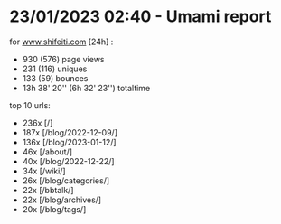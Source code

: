 # 23/01/2023 02:40 - Umami report
for www.shifeiti.com [24h] :

 - 930 (576) page views
 - 231 (116) uniques
 - 133 (59) bounces
 - 13h 38' 20'' (6h 32' 23'') totaltime


top 10 urls:
 - 236x [/]
 - 187x [/blog/2022-12-09/]
 - 136x [/blog/2023-01-12/]
 - 46x [/about/]
 - 40x [/blog/2022-12-22/]
 - 34x [/wiki/]
 - 26x [/blog/categories/]
 - 22x [/bbtalk/]
 - 22x [/blog/archives/]
 - 20x [/blog/tags/]


